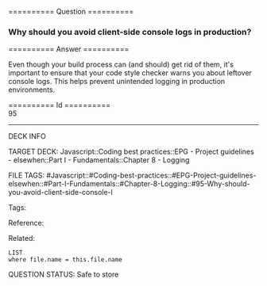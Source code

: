 ========== Question ==========  

### Why should you avoid client-side console logs in production?  

========== Answer ==========  

Even though your build process can (and should) get rid of them, it's important to ensure that your code style checker warns you about leftover console logs. This helps prevent unintended logging in production environments.

========== Id ==========  
95

---

DECK INFO

TARGET DECK: Javascript::Coding best practices::EPG - Project guidelines - elsewhen::Part I - Fundamentals::Chapter 8 - Logging

FILE TAGS: #Javascript::#Coding-best-practices::#EPG-Project-guidelines-elsewhen::#Part-I-Fundamentals::#Chapter-8-Logging::#95-Why-should-you-avoid-client-side-console-l

Tags:

Reference:

Related:

```dataview
LIST
where file.name = this.file.name
```

QUESTION STATUS: Safe to store
